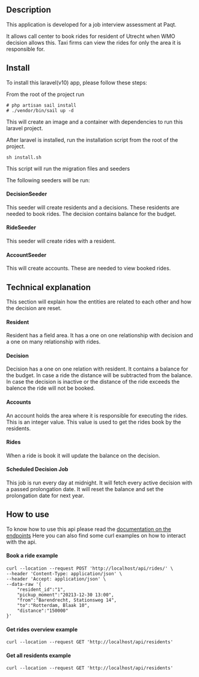 ## Description
This application is developed for a job interview assessment at Paqt. 

It allows call center to book rides for resident of Utrecht when WMO decision allows this. 
Taxi firms can view the rides for only the area it is responsible for. 

## Install
To install this laravel(v10) app, please follow these steps: 

From the root of the project run 

````
# php artisan sail install
# ./vendor/bin/sail up -d
````
This will create an image and a container with dependencies to run this laravel project.

After laravel is installed, run the installation script from the root of the project.
````
sh install.sh
````
This script will run the migration files and seeders

The following seeders will be run:
#### DecisionSeeder 
This seeder will create residents and a decisions. 
These residents are needed to book rides. The decision contains balance for the budget.
#### RideSeeder
This seeder will create rides with a resident. 
#### AccountSeeder
This will create accounts. These are needed to view booked rides.

## Technical explanation
This section will explain how the entities are related to each other and how the decision are reset. 

#### Resident
Resident has a field area.
It has a one on one relationship with decision and a one on many relationship with rides.  

#### Decision
Decision has a one on one relation with resident. It contains a balance for the budget. In case a ride the distance will be subtracted from the balance.
In case the decision is inactive or the distance of the ride exceeds the balence the ride will not be booked.  

#### Accounts
An account holds the area where it is responsible for executing the rides. 
This is an integer value. This value is used to get the rides book by the residents.

#### Rides
When a ride is book it will update the balance on the decision. 

#### Scheduled Decision Job
This job is run every day at midnight. It will fetch every active decision with a passed prolongation date.
It will reset the balance and set the prolongation date for next year.

## How to use

To know how to use this api please read the [documentation on the endpoints](https://gerardprogrammeert.stoplight.io/docs/rides-booking-wmo/8b1jchhl3opvr-booking-rides-wmo)
Here you can also find some curl examples on how to interact with the api.  

#### Book a ride example
````
curl --location --request POST 'http://localhost/api/rides/' \
--header 'Content-Type: application/json' \
--header 'Accept: application/json' \
--data-raw '{
    "resident_id":"1",
    "pickup_moment":"20213-12-30 13:00",
    "from":"Barendrecht, Stationsweg 14", 
    "to":"Rotterdam, Blaak 10", 
    "distance":"150000"  
}'
````

#### Get rides overview example
````
curl --location --request GET 'http://localhost/api/residents'
````

#### Get all residents example
````
curl --location --request GET 'http://localhost/api/residents'
````


